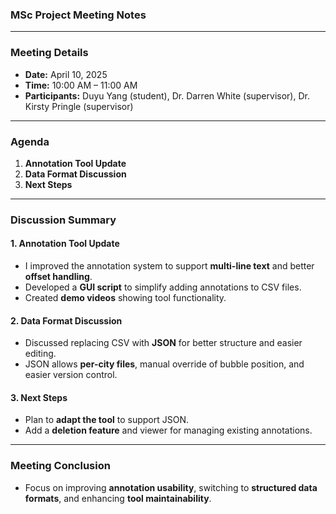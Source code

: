 ### MSc Project Meeting Notes  

---

### Meeting Details  
- **Date:** April 10, 2025  
- **Time:** 10:00 AM – 11:00 AM  
- **Participants:** Duyu Yang (student), Dr. Darren White (supervisor), Dr. Kirsty Pringle (supervisor)  

---

### Agenda  
1. **Annotation Tool Update**  
2. **Data Format Discussion**  
3. **Next Steps**  

---

### Discussion Summary  

#### 1. **Annotation Tool Update**  
- I improved the annotation system to support **multi-line text** and better **offset handling**.  
- Developed a **GUI script** to simplify adding annotations to CSV files.  
- Created **demo videos** showing tool functionality.

#### 2. **Data Format Discussion**  
- Discussed replacing CSV with **JSON** for better structure and easier editing.  
- JSON allows **per-city files**, manual override of bubble position, and easier version control.

#### 3. **Next Steps**  
- Plan to **adapt the tool** to support JSON.  
- Add a **deletion feature** and viewer for managing existing annotations.  

---

### Meeting Conclusion  
- Focus on improving **annotation usability**, switching to **structured data formats**, and enhancing **tool maintainability**.
